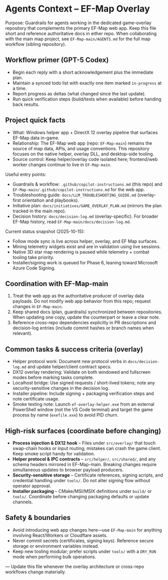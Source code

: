 # Agents Context – EF-Map Overlay

Purpose: Guardrails for agents working in the dedicated game-overlay repository that complements the primary EF-Map web app. Keep this file short and reference authoritative docs in either repo. When collaborating with the main map project, see `EF-Map-main/AGENTS.md` for the full map workflow (sibling repository).

## Workflow primer (GPT-5 Codex)
- Begin each reply with a short acknowledgement plus the immediate plan.
- Maintain a synced todo list with exactly one item marked `in-progress` at a time.
- Report progress as deltas (what changed since the last update).
- Run quick verification steps (build/tests when available) before handing back results.

## Project quick facts
- What: Windows helper app + DirectX 12 overlay pipeline that surfaces EF-Map data in-game.
- Relationship: The EF-Map web app (repo: `EF-Map-main`) remains the source of map data, APIs, and usage conventions. This repository focuses on the native helper, overlay DLL, and desktop-side tooling.
- Source control: Keep helper/overlay code isolated here; frontend/web worker changes continue to live in `EF-Map-main`.

Useful entry points:
- Guardrails & workflow: `.github/copilot-instructions.md` (this repo) and `EF-Map-main/.github/copilot-instructions.md` for the web app.
- Troubleshooting guide: `docs/LLM_TROUBLESHOOTING_GUIDE.md` (overlay-first orientation and playbooks).
- Initiative plan: `docs/initiatives/GAME_OVERLAY_PLAN.md` (mirrors the plan tracked in the main repo).
- Decision history: `docs/decision-log.md` (overlay-specific). For broader EF-Map history, read `EF-Map-main/docs/decision-log.md`.

Current status snapshot (2025-10-15):
- Follow mode sync is live across helper, overlay, and EF Map surfaces.
- Mining telemetry widgets exist and are in validation using live sessions.
- Native 3D star map rendering is paused while telemetry + combat tooling take priority.
- Installer/signing work is queued for Phase 6, leaning toward Microsoft Azure Code Signing.

## Coordination with EF-Map-main
1. Treat the web app as the authoritative producer of overlay data payloads. Do not modify web app behavior from this repo; request changes in `EF-Map-main`.
2. Keep shared docs (plan, guardrails) synchronized between repositories. When updating one copy, update the counterpart or leave a clear note.
3. Reference cross-repo dependencies explicitly in PR descriptions and decision-log entries (include commit hashes or branch names when relevant).

## Common tasks & success criteria (overlay)
- Helper protocol work: Document new protocol verbs in `docs/decision-log.md` and update helper/client contract specs.
- DX12 overlay rendering: Validate on both windowed and fullscreen modes before marking tasks complete.
- Localhost bridge: Use signed requests / short-lived tokens; note any security-sensitive changes in the decision log.
- Installer pipeline: Include signing + packaging verification steps and note certificate usage.
- Smoke testing note: Launch `ef-overlay-helper.exe` from an external PowerShell window (not the VS Code terminal) and target the game process by name (`exefile.exe`) to avoid PID churn.

## High-risk surfaces (coordinate before changing)
- **Process injection & DX12 hook** – Files under `src/overlay/` that touch swap-chain hooks or input routing; mistakes can crash the game client. Keep smoke script handy for validation.
- **Helper protocol & IPC contracts** – `src/helper/`, `src/shared/`, and any schema headers mirrored in EF-Map-main. Breaking changes require simultaneous updates to browser payload producers.
- **Security-sensitive storage** – Certificate references, signing scripts, and credential handling under `tools/`. Do not alter signing flow without operator approval.
- **Installer packaging** – CMake/MSI/MSIX definitions under `build/` or `tools/`. Coordinate before changing packaging defaults or update channels.

## Safety & boundaries
- Avoid introducing web app changes here—use `EF-Map-main` for anything involving React/Workers or Cloudflare assets.
- Never commit secrets (certificates, signing keys). Reference secure storage or environment variables instead.
- Keep new tooling modular; prefer scripts under `tools/` with a `DRY_RUN` mode when performing bulk operations.

— Update this file whenever the overlay architecture or cross-repo workflows change materially.
